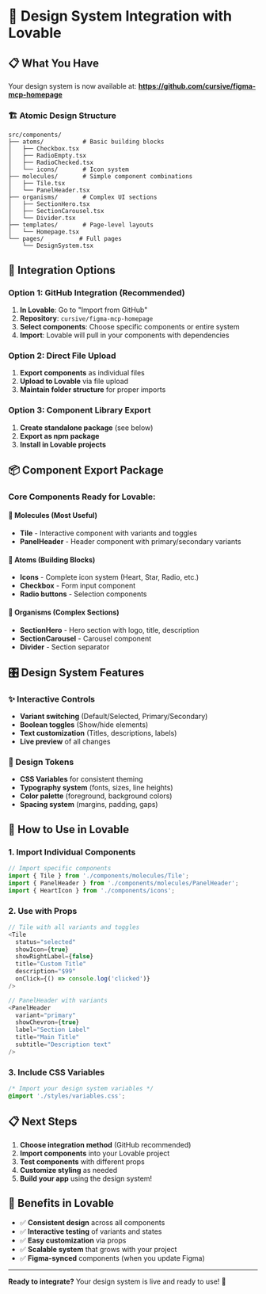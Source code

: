 # 🎨 Design System Integration with Lovable

## 📋 **What You Have**

Your design system is now available at: **https://github.com/cursive/figma-mcp-homepage**

### **🏗️ Atomic Design Structure**
```
src/components/
├── atoms/           # Basic building blocks
│   ├── Checkbox.tsx
│   ├── RadioEmpty.tsx
│   ├── RadioChecked.tsx
│   └── icons/       # Icon system
├── molecules/       # Simple component combinations
│   ├── Tile.tsx
│   └── PanelHeader.tsx
├── organisms/       # Complex UI sections
│   ├── SectionHero.tsx
│   ├── SectionCarousel.tsx
│   └── Divider.tsx
├── templates/       # Page-level layouts
│   └── Homepage.tsx
└── pages/          # Full pages
    └── DesignSystem.tsx
```

## 🚀 **Integration Options**

### **Option 1: GitHub Integration (Recommended)**
1. **In Lovable**: Go to "Import from GitHub"
2. **Repository**: `cursive/figma-mcp-homepage`
3. **Select components**: Choose specific components or entire system
4. **Import**: Lovable will pull in your components with dependencies

### **Option 2: Direct File Upload**
1. **Export components** as individual files
2. **Upload to Lovable** via file upload
3. **Maintain folder structure** for proper imports

### **Option 3: Component Library Export**
1. **Create standalone package** (see below)
2. **Export as npm package**
3. **Install in Lovable projects**

## 📦 **Component Export Package**

### **Core Components Ready for Lovable:**

#### **🎯 Molecules (Most Useful)**
- **Tile** - Interactive component with variants and toggles
- **PanelHeader** - Header component with primary/secondary variants

#### **🔧 Atoms (Building Blocks)**
- **Icons** - Complete icon system (Heart, Star, Radio, etc.)
- **Checkbox** - Form input component
- **Radio buttons** - Selection components

#### **🏢 Organisms (Complex Sections)**
- **SectionHero** - Hero section with logo, title, description
- **SectionCarousel** - Carousel component
- **Divider** - Section separator

## 🎛️ **Design System Features**

### **✨ Interactive Controls**
- **Variant switching** (Default/Selected, Primary/Secondary)
- **Boolean toggles** (Show/hide elements)
- **Text customization** (Titles, descriptions, labels)
- **Live preview** of all changes

### **🎨 Design Tokens**
- **CSS Variables** for consistent theming
- **Typography system** (fonts, sizes, line heights)
- **Color palette** (foreground, background colors)
- **Spacing system** (margins, padding, gaps)

## 🔧 **How to Use in Lovable**

### **1. Import Individual Components**
```typescript
// Import specific components
import { Tile } from './components/molecules/Tile';
import { PanelHeader } from './components/molecules/PanelHeader';
import { HeartIcon } from './components/icons';
```

### **2. Use with Props**
```typescript
// Tile with all variants and toggles
<Tile
  status="selected"
  showIcon={true}
  showRightLabel={false}
  title="Custom Title"
  description="$99"
  onClick={() => console.log('clicked')}
/>

// PanelHeader with variants
<PanelHeader
  variant="primary"
  showChevron={true}
  label="Section Label"
  title="Main Title"
  subtitle="Description text"
/>
```

### **3. Include CSS Variables**
```css
/* Import your design system variables */
@import './styles/variables.css';
```

## 📋 **Next Steps**

1. **Choose integration method** (GitHub recommended)
2. **Import components** into your Lovable project
3. **Test components** with different props
4. **Customize styling** as needed
5. **Build your app** using the design system!

## 🎯 **Benefits in Lovable**

- ✅ **Consistent design** across all components
- ✅ **Interactive testing** of variants and states
- ✅ **Easy customization** via props
- ✅ **Scalable system** that grows with your project
- ✅ **Figma-synced** components (when you update Figma)

---

**Ready to integrate?** Your design system is live and ready to use! 🚀
